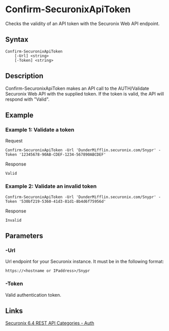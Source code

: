 # Confirm-SecuronixApiToken
Checks the validity of an API token with the Securonix Web API endpoint.

## Syntax
```
Confirm-SecuronixApiToken
    [-Url] <string>
    [-Token] <string>
```

## Description
Confirm-SecuronixApiToken makes an API call to the AUTH/Validate Securonix Web API with the supplied token. If the token is valid, the API will respond with "Valid".

## Example

### Example 1: Validate a token
Request
```
Confirm-SecuronixApiToken -Url 'DunderMifflin.securonix.com/Snypr' -Token '12345678-90AB-CDEF-1234-567890ABCDEF'
```

Response
```
Valid
```

### Example 2: Validate an invalid token
```
Confirm-SecuronixApiToken -Url 'DunderMifflin.securonix.com/Snypr' -Token '530bf219-5360-41d3-81d1-8b4d6f75956d'
```

Response
```
Invalid
```

## Parameters

### -Url
Url endpoint for your Securonix instance.
It must be in the following format:
```
https://<hostname or IPaddress>/Snypr
```
### -Token
Valid authentication token.

## Links
[Securonix 6.4 REST API Categories - Auth](https://documentation.securonix.com/onlinedoc/Content/6.4%20Cloud/Content/SNYPR%206.4/6.4%20Guides/Web%20Services/6.4_REST%20API%20Categories.htm#Auth)